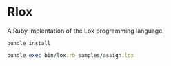# Rlox

A Ruby implentation of the Lox programming language.

```ruby
bundle install

bundle exec bin/lox.rb samples/assign.lox
```
